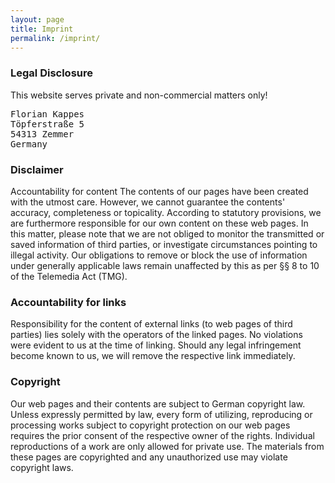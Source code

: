 ```yaml
---
layout: page
title: Imprint
permalink: /imprint/
---
```


### Legal Disclosure

This website serves private and non-commercial matters only!

<pre>
Florian Kappes
Töpferstraße 5
54313 Zemmer
Germany
</pre>

### Disclaimer

Accountability for content
The contents of our pages have been created with the utmost care. However, we cannot guarantee the contents' accuracy,
completeness or topicality. According to statutory provisions, we are furthermore responsible for our own content on
these web pages. In this matter, please note that we are not obliged to monitor the transmitted or saved information of
third parties, or investigate circumstances pointing to illegal activity. Our obligations to remove or block the use of
information under generally applicable laws remain unaffected by this as per §§ 8 to 10 of the Telemedia Act (TMG).

### Accountability for links

Responsibility for the content of external links (to web pages of third parties) lies solely with the operators of the
linked pages. No violations were evident to us at the time of linking. Should any legal infringement become known to us,
we will remove the respective link immediately.

### Copyright

Our web pages and their contents are subject to German copyright law. Unless expressly permitted by law, every form of
utilizing, reproducing or processing works subject to copyright protection on our web pages requires the prior consent
of the respective owner of the rights. Individual reproductions of a work are only allowed for private use. The
materials from these pages are copyrighted and any unauthorized use may violate copyright laws.
